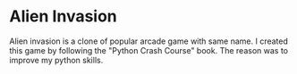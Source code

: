 # Alien Invasion
Alien invasion is a clone of popular arcade game with same name.
I created this game by following the "Python Crash Course" book. The reason was to improve my python skills.
